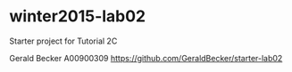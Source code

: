 # winter2015-lab02
Starter project for Tutorial 2C

Gerald Becker A00900309
https://github.com/GeraldBecker/starter-lab02
